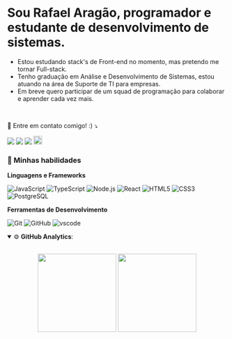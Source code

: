 # Sou Rafael Aragão, programador e estudante de desenvolvimento de sistemas.

- Estou estudando stack's de Front-end no momento, mas pretendo me tornar Full-stack.
- Tenho graduação em Análise e Desenvolvimento de Sistemas, estou atuando na área de Suporte de TI para empresas.
- Em breve quero participar de um squad de programação para colaborar e aprender cada vez mais.
</br>

<p align="left">
  💌 Entre em contato comigo! :) ⤵️
</p>

<p align="left">
  <a href="mailto:rafaelfaragao@gmail.com" alt="Gmail">
  <img src="https://img.shields.io/badge/-Gmail-FF0000?style=flat-square&labelColor=FF0000&logo=gmail&logoColor=white&link=(mailto:rafaelfaragao@gmail.com" /></a>

  <a href="https://www.linkedin.com/in/rafaelfaragao/" alt="Linkedin">
  <img src="https://img.shields.io/badge/-Linkedin-0e76a8?style=flat-square&logo=Linkedin&logoColor=white&link=https://www.linkedin.com/in/rafaelfaragao/" /></a>

  <a href="https://api.whatsapp.com/send?phone=5587991042986" alt="WhatsApp">
  <img src="https://img.shields.io/badge/-WhatsApp-25d366?style=flat-square&labelColor=25d366&logo=whatsapp&logoColor=white&link=https://api.whatsapp.com/send?phone=5587991042986"/></a>

  <a href="https://www.dio.me/users/rafaelfaragao">
  <img width="20px" src="https://hermes.digitalinnovation.one/assets/diome/logo-minimized.png"></a>
</p>

<h3> 💪 Minhas habilidades </h3>

<p align="left">
  
**Linguagens e Frameworks**

 ![JavaScript](https://img.shields.io/badge/JavaScript-F7DF1E?style=for-the-badge&logo=javascript&logoColor=black)
 ![TypeScript](https://img.shields.io/badge/TypeScript-007ACC?style=for-the-badge&logo=typescript&logoColor=white)
 ![Node.js](https://img.shields.io/badge/Node.js-43853D?style=for-the-badge&logo=node-dot-js&logoColor=white)
 ![React](https://img.shields.io/badge/React-20232A?style=for-the-badge&logo=react&logoColor=61DAFB)
 ![HTML5](https://img.shields.io/badge/HTML5-E34F26?style=for-the-badge&logo=html5&logoColor=white)
 ![CSS3](https://img.shields.io/badge/CSS3-1572B6?style=for-the-badge&logo=css3&logoColor=white)
 ![PostgreSQL](https://img.shields.io/badge/PostgreSQL-316192?style=for-the-badge&logo=postgresql&logoColor=white) 

**Ferramentas de Desenvolvimento** 

 ![Git](https://img.shields.io/badge/Git-F05032?style=for-the-badge&logo=git&logoColor=white)
 ![GitHub](https://img.shields.io/badge/GitHub-100000?style=for-the-badge&logo=github&logoColor=white) 
 ![vscode](https://img.shields.io/badge/Visual_Studio_Code-0078D4?style=for-the-badge&logo=visual%20studio%20code&logoColor=white)
</p>

<details open>
    <summary>⚙ <b>GitHub Analytics</b>: </summary>
    <br>
    <p align="center">
      <img height="180em" src="https://github-readme-stats-eight-theta.vercel.app/api?username=rafaelfaragao&show_icons=true&theme=tokyonight&include_all_commits=true&count_private=true"/>
        <img height="180em" src="https://github-readme-stats-eight-theta.vercel.app/api/top-langs/?username=rafaelfaragao&layout=compact&langs_count=8&theme=tokyonight&include_all_commits=true&count_private=true"/>
    </p>
</details>
